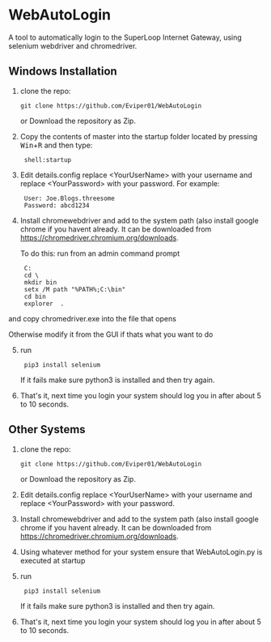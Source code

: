 
# WebAutoLogin
A tool to automatically login to the SuperLoop Internet Gateway, using selenium webdriver and chromedriver.
## Windows Installation

1.  clone the repo:

		git clone https://github.com/Eviper01/WebAutoLogin

	 or
	 Download the repository as Zip.
2. Copy the contents of master into the startup folder located by pressing  <kbd>Win</kbd>+<kbd>R</kbd> and then type:

		shell:startup

3. Edit details.config
	replace \<YourUserName> with your username and replace \<YourPassword> with your password. For example:

        User: Joe.Blogs.threesome
        Password: abcd1234

4. Install chromewebdriver and add to the system path (also install google chrome if you havent already. It can be downloaded from https://chromedriver.chromium.org/downloads.

	To do this:
	run from an admin command prompt

		C:
		cd \
		mkdir bin
		setx /M path "%PATH%;C:\bin"
		cd bin
		explorer  .
and copy chromedriver.exe into the file that opens

Otherwise modify it from the GUI if thats what you want to do

5. run 	

		pip3 install selenium
	If it fails make sure python3 is installed and then try again.
6. That's it, next time you login your system should log you in after about 5 to 10 seconds.
## Other Systems
1.  clone the repo:

		git clone https://github.com/Eviper01/WebAutoLogin

	 or
	 Download the repository as Zip.
2. Edit details.config
	replace \<YourUserName> with your username and replace \<YourPassword> with your password.
3. Install chromewebdriver and add to the system path (also install google chrome if you havent already. It can be downloaded from https://chromedriver.chromium.org/downloads.
4. Using whatever method for your system ensure that WebAutoLogin.py is executed at startup
4. run 	

		pip3 install selenium
	If it fails make sure python3 is installed and then try again.
5. That's it, next time you login your system should log you in after about 5 to 10 seconds.
